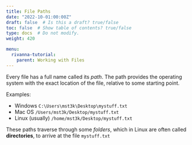 ```yaml
---
title: File Paths
date: "2022-10-01:00:00Z"
draft: false  # Is this a draft? true/false
toc: false  # Show table of contents? true/false
type: docs  # Do not modify.
weight: 420

menu:
  rivanna-tutorial:
    parent: Working with Files
---
```


Every file has a full name called its _path_. The path provides the operating system with the exact location of the file, relative to some starting point.

Examples:
* Windows
    `C:\Users\mst3k\Desktop\mystuff.txt`
* Mac OS
    `/Users/mst3k/Desktop/mystuff.txt`
* Linux (usually)
    `/home/mst3k/Desktop/mystuff.txt`

These paths traverse through some _folders_, which in Linux are often called **directories**, to arrive at the file `mystuff.txt`
